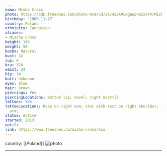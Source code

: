 ```yaml
---
name: Misha Cross
photo: https://cdn.freeones.com/photo-9c9/Cd/Zk/4z2AMCXgQwQn4ZsorV/Misha-Cross-bounces-her-shaved-Pussy-on-the-Sybian_001_teaser.jpg?c=1569956847
birthday: '1989-11-27'
country: Poland
ethnicity: Caucasian
aliases:
- Mischa Cross
height: 168
weight: 50
boobs: Natural
bust: 32
cup: A
bra: 32A
waist: 24
hip: 34
butt: Unknown
eyes: Blue
hair: Brown
piercings: Yes
piercingLocations: Bottom lip; navel; right nostril
tattoos: Yes
tattooLocations: Rose on right arm; star with text on right shoulder; face on left
  arm;
status: Active
started: 2013
until:
link: https://www.freeones.ca/misha-cross/bio
---
```

country: [[Poland]]
![photo](https://cdn.freeones.com/photo-9c9/Cd/Zk/4z2AMCXgQwQn4ZsorV/Misha-Cross-bounces-her-shaved-Pussy-on-the-Sybian_001_teaser.jpg?c=1569956847)
***

